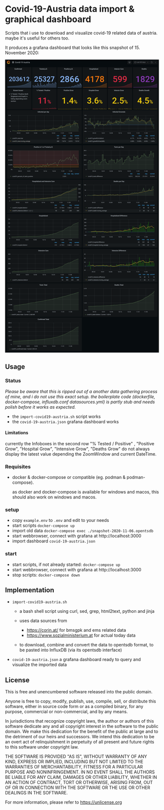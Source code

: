 # Covid-19-Austria data import & graphical dashboard

Scripts that i use to download and visualize covid-19 related data of austria. maybe it's useful for others too.

It produces a grafana dashboard that looks like this snapshot of 15. November 2020:

![Dashboard-Snapshot](dashboard-snapshot-2020-11-15.png)

## Usage

### Status

*Please be aware that this is ripped out of a another data gathering process of mine, and i do not use this exact setup. the boilerplate
code (dockerfile, docker-compose, influxdb.conf datasources.yml) is partly stub and needs polish before it works as expected.*

+ the `import-covid19-austria.sh` script works
+ the `covid-19-austria.json` grafana dashboard works

#### Limitations

currently the Infoboxes in the second row "% Tested / Positive" , "Positive Grow", "Hospital Grow", "Intensive Grow", "Deaths Grow" do not always display the latest value depending the ZoomWindow and current DateTime.

### Requisites

+ docker & docker-compose or compatible (eg. podman & podman-compose).

    as docker and docker-compose is available for windows and macos, this should also work on windows and macos.

### setup

+ copy `example.env` to `.env` and edit to your needs
+ start scripts `docker-compose up`
+ import old data `docker-compose exec ./snapshot-2020-11-06.opentsdb`
+ start webbrowser, connect with grafana at http://localhost:3000
+ import dashboard `covid-19-austria.json`

### start
+ start scripts, if not already started: `docker-compose up`
+ start webbrowser, connect with grafana at http://localhost:3000
+ stop scripts: `docker-compose down`

## Implementation

+ `import-covid19-austria.sh`
    + a bash shell script using curl, sed, grep, html2text, python and jinja

    + uses data sources from
        + https://corin.at/ for bmsgpk and ems related data
        + https://www.sozialministerium.at for actual today data

    + to download, combine and convert the data to opentsdb format, to be pasted into InfluxDB (via its opentsdb interface)

+ `covid-19-austria.json` a grafana dashboard ready to query and visualize the imported data

## License

This is free and unencumbered software released into the public domain.

Anyone is free to copy, modify, publish, use, compile, sell, or
distribute this software, either in source code form or as a compiled
binary, for any purpose, commercial or non-commercial, and by any
means.

In jurisdictions that recognize copyright laws, the author or authors
of this software dedicate any and all copyright interest in the
software to the public domain. We make this dedication for the benefit
of the public at large and to the detriment of our heirs and
successors. We intend this dedication to be an overt act of
relinquishment in perpetuity of all present and future rights to this
software under copyright law.

THE SOFTWARE IS PROVIDED "AS IS", WITHOUT WARRANTY OF ANY KIND,
EXPRESS OR IMPLIED, INCLUDING BUT NOT LIMITED TO THE WARRANTIES OF
MERCHANTABILITY, FITNESS FOR A PARTICULAR PURPOSE AND NONINFRINGEMENT.
IN NO EVENT SHALL THE AUTHORS BE LIABLE FOR ANY CLAIM, DAMAGES OR
OTHER LIABILITY, WHETHER IN AN ACTION OF CONTRACT, TORT OR OTHERWISE,
ARISING FROM, OUT OF OR IN CONNECTION WITH THE SOFTWARE OR THE USE OR
OTHER DEALINGS IN THE SOFTWARE.

For more information, please refer to <https://unlicense.org>

